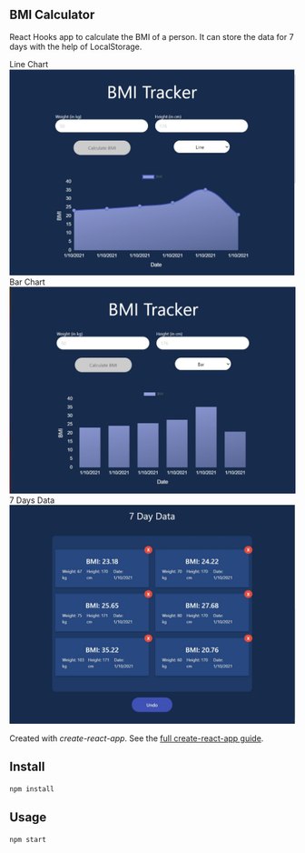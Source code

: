 ## BMI Calculator

React Hooks app to calculate the BMI of a person. It can store the data for 7 days with the help of LocalStorage.

<!-- ![](images/Bmi_old.jpg) -->
Line Chart
![](images/Bmi_1.jpg)
Bar Chart
![](images/Bmi_2.jpg)
7 Days Data
![](images/Bmi_3.jpg)

Created with _create-react-app_. See the [full create-react-app guide](https://github.com/facebook/create-react-app/blob/master/packages/cra-template/template/README.md).

## Install

`npm install`

## Usage

`npm start`
